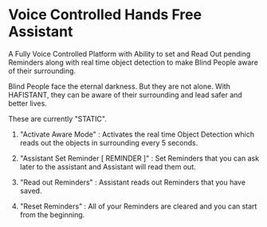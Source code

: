 # Voice Controlled Hands Free Assistant

A Fully Voice Controlled Platform with Ability to set and Read Out pending Reminders along with real time object detection to make Blind People aware of their surrounding.

Blind People face the eternal darkness. But they are not alone. With HAFISTANT, they can be aware of their surrounding and lead safer and better lives.

These are currently "STATIC".

1. "Activate Aware Mode" : Activates the real time Object Detection which reads out the objects in surrounding every 5 seconds.

2. "Assistant Set Reminder [ REMINDER ]" : Set Reminders that you can ask later to the assistant and Assistant will read them out.

3. "Read out Reminders" : Assistant reads out Reminders that you have saved.

4. "Reset Reminders" : All of your Reminders are cleared and you can start from the beginning.